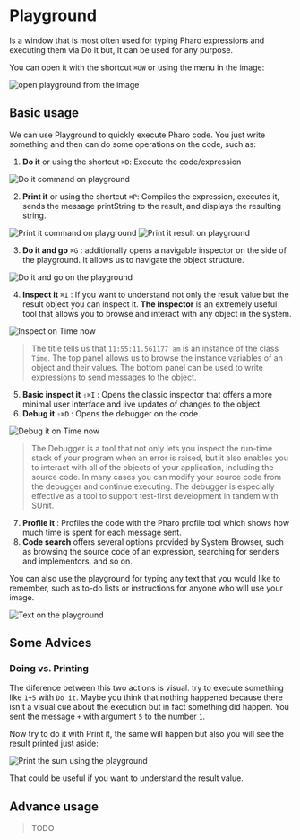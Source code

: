 # Playground
Is a window that is most often used for typing Pharo expressions and executing them via Do it but, It can be used for any purpose.

You can open it with the shortcut `⌘OW` or using the menu in the image: 

![open playground from the image](playground_open_from_image.png)

## Basic usage
We can use Playground to quickly execute Pharo code. You just write something and then can do some operations on the code, such as:

1. __Do it__ or using the shortcut `⌘D`: Execute the code/expression

![Do it command on playground](playground_do_it.png)

2. __Print it__ or using the shortcut `⌘P`: Compiles the expression, executes it, sends the message printString to the result, and displays the resulting string.

![Print it command on playground](playground_print_it.png)
![Print it result on playground](playground_print_result.png)

3. __Do it and go__ `⌘G` :  additionally opens a navigable inspector on the side of the playground. It allows us to navigate the object structure.

![Do it and go on the playground](playgorund_do_it_and_go.png)

4. __Inspect it__ `⌘I` : If you want to understand not only the result value but the result object you can inspect it. __The inspector__ is an extremely useful tool that allows you to browse and interact with any object in the system.

![Inspect on Time now](playground_inspect_on_Time_now.png)

> The title tells us that `11:55:11.561177 am` is an instance of the class `Time`. The top panel allows us to browse the instance variables of an object and their values. The bottom panel can be used to write expressions to send messages to the object. 

5. __Basic inspect it__ `⇧⌘I` : Opens the classic inspector that offers a more minimal user interface and live updates of changes to the object.
6. __Debug it__ `⇧⌘D` : Opens the debugger on the code.

![Debug it on Time now](playground_debug_it.png)

>The Debugger is a tool that not only lets you inspect the run-time stack of your program when an error is raised, but it also enables you to interact with all of the objects of your application, including the source code. In many cases you can modify your source code from the debugger and continue executing. The debugger is especially effective as a tool to support test-first development in tandem with SUnit.

7. __Profile it__ : Profiles the code with the Pharo profile tool which shows how much time is spent for each message sent.
8. __Code search__ offers several options provided by System Browser, such as browsing the source code of an expression, searching for senders and implementors, and so on.

You can also use the playground for typing any text that you would like to remember, such as to-do lists or instructions for anyone who will use your image.

![Text on the playground](Playgorund_with_only_text.png)

## Some Advices
### Doing vs. Printing
The diference between this two actions is visual. try to execute something like `1+5` with `Do it`. Maybe you think that nothing happened because there isn't a visual cue about the execution but in fact something did happen. You sent the message `+` with argument `5` to the number `1`.

Now try to do it with Print it, the same will happen but also you will see the result printed just aside:

![Print the sum using the playground](playground_print_sum.png)

That could be useful if you want to understand the result value.

## Advance usage

>TODO

